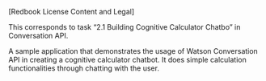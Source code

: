 [Redbook License Content and Legal]

This corresponds to task “2.1 Building Cognitive Calculator Chatbo” in Conversation API.

A sample application that demonstrates the usage of Watson Conversation API in creating a cognitive calculator chatbot. It does simple calculation functionalities through chatting with the user.